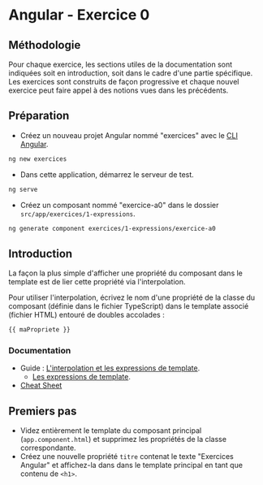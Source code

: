 # Angular - Exercice 0


## Méthodologie
Pour chaque exercice, les sections utiles de la documentation sont indiquées soit en introduction, soit dans le cadre d'une partie spécifique. Les exercices sont construits de façon progressive et chaque nouvel exercice peut faire appel à des notions vues dans les précédents.


## Préparation
- Créez un nouveau projet Angular nommé "exercices" avec le [CLI Angular](https://angular.io/cli).<br>
``` bash
ng new exercices
```
- Dans cette application, démarrez le serveur de test.<br>
``` bash
ng serve
```
- Créez un composant nommé "exercice-a0" dans le dossier `src/app/exercices/1-expressions`.<br>
``` bash
ng generate component exercices/1-expressions/exercice-a0
```


## Introduction
La façon la plus simple d'afficher une propriété du composant dans le template est de lier cette propriété via l'interpolation.

Pour utiliser l'interpolation, écrivez le nom d'une propriété de la classe du composant (définie dans le fichier TypeScript) dans le template associé (fichier HTML) entouré de doubles accolades :
<br>
``` html
{{ maPropriete }}
```

### Documentation
- Guide : [L'interpolation et les expressions de template](https://angular.io/guide/template-syntax).
  - [Les expressions de template](https://angular.io/guide/template-syntax#template-expressions).
- [Cheat Sheet](https://angular.io/guide/cheatsheet)


## Premiers pas
- Videz entièrement le template du composant principal (`app.component.html`) et supprimez les propriétés de la classe correspondante.
- Créez une nouvelle propriété `titre` contenat le texte "Exercices Angular" et affichez-la dans dans le template principal en tant que contenu de `<h1>`.
